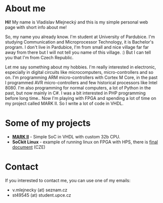 # About me
**Hi!** My name is Vladislav Mlejnecký and this is my simple personal web page with short info about me! 

So, my name you already know. I'm student at University of Pardubice. I'm studying Communication and Microprocessor Technology, it is Bachelor's program. I don't live in Pardubice, I'm from small and nice village far far away from there but I will not tell you name of this village. :) But I can tell you that I'm from Czech Republic. 

Let me say something about my hobbies. I'm really interested in electronic, especially in digital circuits like microcomputers, micro-controllers and so on. I'm programming ARM micro-controllers with Cortex M Core, in the past I programmed AVR micro-controllers and few historical processors like Intel 8080. I'm also programming for normal computers, a lot of Python in the past, but now mainly in C#. I was a bit interested in PHP programming before long time.. Now I'm playing with FPGA and spending a lot of time on my project called MARK II. So I write a lot of code in VHDL. 

# Some of my projects
* **[MARK II](https://vladism.github.io/MARK_II-SoC)** - Simple SoC in VHDL with custom 32b CPU.
* **SoCkit Linux** - example of running linux on FPGA with HPS, there is [final document](https://github.com/VladisM/sockit_linux/raw/manual/sockit_manual.pdf) (CZE)

# Contact
If you interested to contact me, you can use one of my emails:
* v.mlejnecky (at) seznam.cz
* st49545 (at) student.upce.cz
